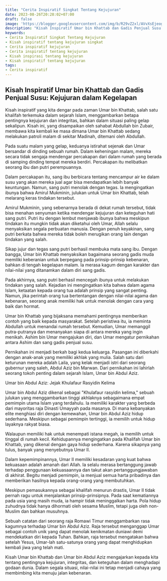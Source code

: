 ```yaml
---
title: "Cerita Inspiratif Singkat Tentang Kejujuran"
date: 2023-08-26T20:28:02+07:00
draft: false
image: 'https://blogger.googleusercontent.com/img/b/R29vZ2xl/AVvXsEjeogbqxHCe4B8-gvhD4aRYdfZLlJ1AOzRSIVBxlOnHBPZ9Cmk9HmAGtMNiH-nzmILVcIZSfykfJ10P-sWo1mp_IaQAjzeLF0cjb5ghboGXsF_NrAhXA3f-TJDkMM8E8wHTGE1Sixid2fYvIZTuCvC9EFNEPr5VCbgCMqxyahv62Ur-gJYe1lOAwfTASjs/s480/cerita-inspiratif-singkat-tentang-kejujuran.jpg'
description: "Kisah Inspiratif Umar bin Khattab dan Gadis Penjual Susu: Kejujuran dalam Kegelapan, Dalam percakapan itu, sang ibu berbicara tentang mencampur air ke dalam susu yang akan mereka jual agar bisa mendapatkan lebih banyak keuntungan. Namun, sang putri menolak dengan tegas."
keywords:
- Cerita Inspiratif Singkat Tentang Kejujuran
- Kisah inspiratif tentang kejujuran singkat
- Cerita inspiratif kejujuran
- Cerita inspiratif tentang kejujuran
- Kisah inspirasi tentang kejujuran
- Kisah inspiratif tentang kejujuran
tags:
- Cerita inspiratif
---
```


## Kisah Inspiratif Umar bin Khattab dan Gadis Penjual Susu: Kejujuran dalam Kegelapan

Kisah inspiratif yang kita dengar pada zaman Umar bin Khattab, salah satu khalifah terkemuka dalam sejarah Islam, menggambarkan betapa pentingnya kejujuran dan integritas, bahkan dalam situasi paling gelap sekalipun. Kisah ini, yang disampaikan oleh sahabat Abdullah bin Zubair, membawa kita kembali ke masa dimana Umar bin Khattab sedang melakukan patroli malam di sekitar Madinah, ditemani oleh Abdullah.

Pada suatu malam yang gelap, keduanya istirahat sejenak dan Umar bersandar di dinding sebuah rumah. Dalam keheningan malam, mereka secara tidak sengaja mendengar percakapan dari dalam rumah yang berada di samping dinding tempat mereka berdiri. Percakapan itu melibatkan seorang ibu dan putri perempuannya.

Dalam percakapan itu, sang ibu berbicara tentang mencampur air ke dalam susu yang akan mereka jual agar bisa mendapatkan lebih banyak keuntungan. Namun, sang putri menolak dengan tegas. Ia mengingatkan ibunya bahwa Amirul Mukminin, julukan untuk Umar bin Khattab, telah melarang keras tindakan tersebut.

Amirul Mukminin, yang sebenarnya berada di dekat rumah tersebut, tidak bisa menahan senyuman ketika mendengar kejujuran dan keteguhan hati sang putri. Putri itu dengan lembut menjawab ibunya bahwa meskipun tindakan itu mungkin tidak akan diketahui oleh Umar, Allah selalu menyaksikan segala perbuatan manusia. Dengan penuh keyakinan, sang putri berkata bahwa mereka tidak boleh merugikan orang lain dengan tindakan yang salah.

Sikap jujur dan tegas sang putri berhasil membuka mata sang ibu. Dengan bangga, Umar bin Khattab menyaksikan bagaimana seorang gadis muda memiliki keberanian untuk berpegang pada prinsip-prinsip kebenaran, bahkan di tengah kegelapan malam. Ia merasa kagum dengan karakter dan nilai-nilai yang ditanamkan dalam diri sang gadis.

Pada akhirnya, sang putri berhasil mencegah ibunya untuk melakukan tindakan yang salah. Kejadian ini mengingatkan kita bahwa dalam agama Islam, ketaatan kepada orang tua adalah prinsip yang sangat penting. Namun, jika perintah orang tua bertentangan dengan nilai-nilai agama dan kebenaran, seorang anak memiliki hak untuk menolak dengan cara yang baik dan hormat.

Umar bin Khattab yang bijaksana memahami pentingnya memberikan contoh yang baik kepada masyarakat. Setelah peristiwa itu, ia meminta Abdullah untuk menandai rumah tersebut. Kemudian, Umar memanggil putra-putranya dan menanyakan siapa di antara mereka yang ingin menikah. Ashim bin Umar mengajukan diri, dan Umar mengatur pernikahan antara Ashim dan sang gadis penjual susu.

Pernikahan ini menjadi berkah bagi kedua keluarga. Pasangan ini diberkahi dengan anak-anak yang memiliki akhlak yang mulia. Salah satu dari keturunan mereka adalah Laila, yang kelak menjadi istri dari seorang gubernur yang saleh, Abdul Aziz bin Marwan. Dari pernikahan ini lahirlah seorang tokoh penting dalam sejarah Islam, Umar bin Abdul Aziz.

Umar bin Abdul Aziz: Jejak Khulafaur Rasyidin Kelima

Umar bin Abdul Aziz dikenal sebagai "Khulafaur rasyidin kelima," sebuah julukan yang menggambarkan tinggi akhlaknya sebagaimana empat pemimpin utama Islam yang terdahulu. Ia memiliki karakter yang berbeda dari mayoritas raja Dinasti Umayyah pada masanya. Di mana kebanyakan elite menghiasi diri dengan kemewahan, Umar bin Abdul Aziz hidup sederhana. Meskipun sebagai pemimpin tertinggi, ia memilih untuk hidup layaknya rakyat biasa.

Walaupun memiliki hak untuk menempati istana megah, ia memilih untuk tinggal di rumah kecil. Kehidupannya mengingatkan pada Khalifah Umar bin Khattab, yang dikenal dengan gaya hidup sederhana. Karena sikapnya yang tulus, banyak yang menyebutnya Umar II.

Dalam kepemimpinannya, Umar II memiliki kesadaran yang kuat bahwa kekuasaan adalah amanah dari Allah. Ia selalu merasa bertanggung jawab terhadap penggunaan kekuasaannya dan takut akan pertanggungjawaban di akhirat. Begitu menjadi pemimpin, ia menjual semua harta pribadinya dan memberikan hasilnya kepada orang-orang yang membutuhkan.

Meskipun pemasukannya sebagai khalifah menurun drastis, Umar II tidak pernah ragu untuk menjalankan prinsip-prinsipnya. Pada saat kematiannya pada usia yang masih muda, ia hampir tidak meninggalkan harta. Pola hidup zuhudnya tidak hanya dihormati oleh sesama Muslim, tetapi juga oleh non-Muslim dan bahkan musuhnya.

Sebuah catatan dari seorang raja Romawi Timur menggambarkan rasa kagumnya terhadap Umar bin Abdul Aziz. Raja tersebut menganggap Umar sebagai contoh unik yang dapat menolak kenikmatan duniawi demi mendekatkan diri kepada Tuhan. Bahkan, raja tersebut mengatakan bahwa setelah Yesus, Umar-lah satu-satunya orang yang dapat menghidupkan kembali jiwa yang telah mati.

Kisah Umar bin Khattab dan Umar bin Abdul Aziz mengajarkan kepada kita tentang pentingnya kejujuran, integritas, dan keteguhan dalam menghadapi godaan dunia. Dalam segala situasi, nilai-nilai ini tetap menjadi cahaya yang membimbing kita menuju jalan kebenaran.